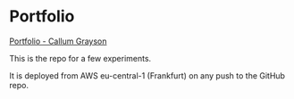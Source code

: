 # Portfolio

[Portfolio - Callum Grayson](https://callumgrayson.com)

This is the repo for a few experiments.

It is deployed from AWS eu-central-1 (Frankfurt) on any push to the GitHub repo.
